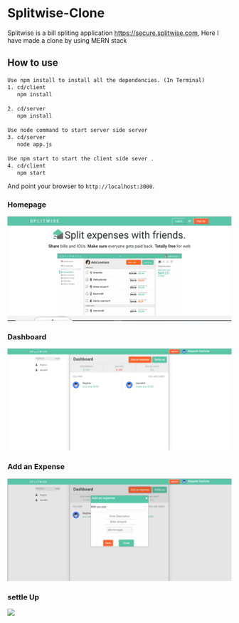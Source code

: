 # Splitwise-Clone
Splitwise is a bill spliting application https://secure.splitwise.com, Here I have made a clone by using MERN stack

## How to use

```
Use npm install to install all the dependencies. (In Terminal)
1. cd/client
   npm install
   
2. cd/server
   npm install
   
Use node command to start server side server
3. cd/server
   node app.js
   
Use npm start to start the client side sever .
4. cd/client
   npm start
```

And point your browser to `http://localhost:3000`.

### Homepage
![](images/homepage.png)

### Dashboard
![](images/dashboard.png)

### Add an Expense
![](images/expense.png)

### settle Up
![](images/settleup)
